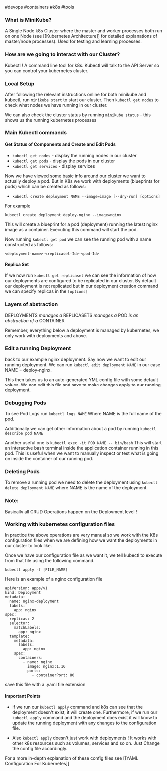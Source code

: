 #devops #containers #k8s #tools 

### What is MiniKube? 

A Single Node k8s Cluster where the master and worker processes both run on one Node (see [[Kubernetes Architecture]] for detailed explanations of master/node processes). Used for testing and learning processes. 

### How are we going to interact with our Cluster?

Kubectl ! 
A command line tool for k8s. Kubectl will talk to the API Server so you can control your kubernetes cluster.
### Local Setup

After following the relevant instructions online for both minikube and kubectl,  run `minikube start` to start our cluster. Then `kubectl get nodes` to check what nodes we have running in our cluster.

We can also check the cluster status by running `minikube status` - this shows us the running kubernetes processes

### Main Kubectl commands

#### Get Status of Components and Create and Edit Pods

- `kubectl get nodes` - display the running nodes in our cluster
- `kubectl get pods` - display the pods in our cluster
- `kubectl get services` - display services

Now we have viewed some basic info around our cluster we want to actually deploy a pod. But in K8s we work with deployments (blueprints for pods) which can be created as follows:
- `kubectl create deployment NAME --image=image [--dry-run] [options]`

For example 

`kubectl create deployment deploy-nginx --image=nginx` 

This will create a blueprint for a pod (deployment) running the latest nginx image as a container. Executing this command will start the pod.

Now running `kubectl get pod` we can see the running pod with a name constructed as follows:

`<deployment-name>-<replicaset-Id>-<pod-Id>`

#### Replica Set

If we now run `kubectl get replicaset` we can see the information of how our deployments are configured to be replicated in our cluster. By default our deployment is not replicated but in our deployment creation command we can specify replicas in the `[options]` 

### Layers of abstraction

DEPLOYMENTS *manages a* REPLICASETS *manages a* POD *is an abstraction of a* CONTAINER 

Remember, everything below a deployment is managed by kubernetes, we only work with deployments and above.


### Edit a running Deployment

back to our example nginx deployment. Say now we want to edit our running deployment. We can run `kubectl edit deployment NAME` in our case NAME = deploy-nginx. 

This then takes us to an auto-generated YML config file with some default values.  We can edit this file and save to make changes apply to our running deployment.

### Debugging Pods

To see Pod Logs run `kubectl logs NAME` Where NAME is the full name of the pod.

Additionally we can get other information about a pod by running `kubectl describe pod NAME`

Another useful one is `kubectl exec -it POD_NAME -- bin/bash` This will start an interactive bash terminal inside the application container running in this pod.  This is useful when we want to manually inspect or test what is going on inside the container of our running pod.

### Deleting Pods

To remove a running pod we need to delete the deployment using `kubectl delete deployment NAME` where NAME is the name of the deployment.

### Note:

Basically all CRUD Operations happen on the Deployment level !

### Working with kubernetes configuration files

In practice the above operations are very manual so we work with the K8s configuration files when we are defining how we want the deployments in our cluster to look like.

Once we have our configuration file as we want it, we tell kubectl to execute from that file using the following command. 

`kubectl apply -f [FILE_NAME]` 

Here is an example of a nginx configuration file

```YML
apiVersion: apps/v1
kind: Deployment
metadata:
  name: nginx-deployment
  labels:
    app: nginx
spec:
  replicas: 2
  selector:
    matchLabels:
      app: nginx
  template:
    metadata:
      labels:
        app: nginx
    spec:
      containers:
        - name: nginx
          image: nginx:1.16
          ports:
            - containerPort: 80
```

save this file with a .yaml file extension 

#### Important Points

- If we run our `kubectl apply` command and k8s can see that the deployment doesn't exist, it will create one. Furthermore, if we run our `kubectl apply` command and the deployment does exist it will know to update the running deployment with any changes to the configuration file.

- Also `kubectl apply` doesn't just work with deployments ! It works with other k8s resources such as volumes, services and so on. Just Change the config file accordingly.  

For a more in-depth explanation of these config files see [[YAML Configuration For Kubernetes]]